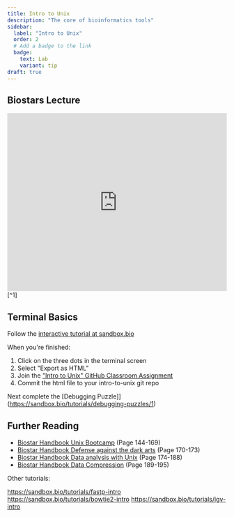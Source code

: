 ```yaml
---
title: Intro to Unix
description: "The core of bioinformatics tools"
sidebar:
  label: "Intro to Unix"
  order: 2
  # Add a badge to the link
  badge:
    text: Lab
    variant: tip
draft: true
---
```


## Biostars Lecture

<iframe src="https://docs.google.com/presentation/d/e/2PACX-1vQHJMsd5gRHxCwC8mQxNoD7sgCebbsEuuXsEhouvUxQ-2TcHmXSqol5cyX1ftxcwJ8etxwoPfLbWdCL/embed?start=false&amp;loop=false&amp;delayms=3000" allowfullscreen="true" mozallowfullscreen="true" webkitallowfullscreen="true" width="100%" height="409" frameborder="0"></iframe>[^1]

## Terminal Basics

Follow the [interactive tutorial at sandbox.bio](https://sandbox.bio/tutorials/terminal-basics")

When you're finished:

1. Click on the three dots in the terminal screen
2. Select "Export as HTML"
3. Join the ["Intro to Unix" GitHub Classroom Assignment](https://classroom.github.com/a/5IAb-YJf)
4. Commit the html file to your intro-to-unix git repo

Next complete the [Debugging Puzzle]](https://sandbox.bio/tutorials/debugging-puzzles/1)

[^1]: https://www.biostarhandbook.com/edu/lecture/view/88/

<!-- TODO Add hardlink -->

<!-- [^2]: Practical Research Computing Unix Lecture -->

[^3]: [The Missing Semester: The Shell](https://missing.csail.mit.edu/2020/course-shell/)

## Further Reading

- [Biostar Handbook Unix Bootcamp](https://www.biostarhandbook.com/the-unix-bootcamp.html) (Page 144-169)
- [Biostar Handbook Defense against the dark arts](https://www.biostarhandbook.com/defense-dark-arts.html) (Page 170-173)
- [Biostar Handbook Data analysis with Unix](https://www.biostarhandbook.com/unixanalyis.html#unixanalyis) (Page 174-188)
- [Biostar Handbook Data Compression](https://www.biostarhandbook.com/data-compression.html#data-compression) (Page 189-195)

Other tutorials:

https://sandbox.bio/tutorials/fastp-intro
https://sandbox.bio/tutorials/bowtie2-intro
https://sandbox.bio/tutorials/igv-intro
